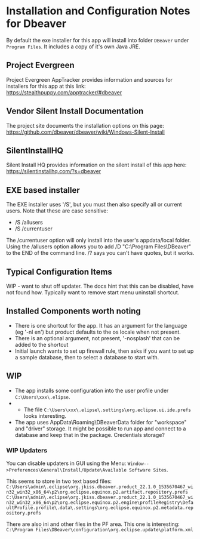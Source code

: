 # Installation and Configuration Notes for Dbeaver

By default the exe installer for this app will install into folder `DBeaver` under  `Program Files`.  It includes a copy of it's own Java JRE.

## Project Evergreen
Project Evergreen AppTracker provides information and sources for installers for this app at this link: https://stealthpuppy.com/apptracker/#dbeaver 

## Vendor Silent Install Documentation
The project site documents the installation options on this page: https://github.com/dbeaver/dbeaver/wiki/Windows-Silent-Install


## SilentInstallHQ
Silent Install HQ provides information on the silent install of this app here: https://silentinstallhq.com/?s=dbeaver

## EXE based installer
The EXE installer uses '/S', but you must then also specify all or current users. Note that these are case sensitive:
*   /S /allusers
*   /S /currentuser

The /currentuser option will only install into the user's appdata/local folder.  Using the /allusers option allows you to add /D "C:\Program Files\DBeaver" to the END of the command line.  /? says you can't have quotes, but it works.




## Typical Configuration Items 
WIP - want to shut off updater. The docs hint that this can be disabled, have not found how. 
Typically want to remove start menu uninstall shortcut.

## Installed Components worth noting

* There is one shortcut for the app.  It has an argument for the language (eg '-nl en') but product defaults to the os locale when not present.
* There is an optional argument, not present, '-nosplash' that can be added to the shortcut
* Initial launch wants to set up firewall rule, then asks if you want to set up a sample database, then to select a database to start with.


## WIP
* The app installs some configuration into the user profile under `C:\Users\xxx\.elipse`. 
* * The file  `C:\Users\xxx\.elipse\.settings\org.eclipse.ui.ide.prefs` looks interesting.
* The app uses AppData\Roaming\DBeaverData folder for "workspace" and "driver" storage.  It might be possible to run app and connect to a database and keep that in the package. Credentials storage?

### WIP Updaters
You can disable updaters in GUI using the Menu: `Window-->Preferences\General\Install/Update\Available Software Sites`.

This seems to store in two text based files:
    `C:\Users\admin\.eclipse\org.jkiss.dbeaver.product_22.1.0_1535670467_win32_win32_x86_64\p2\org.eclipse.equinox.p2.artifact.repository.prefs`
    `C:\Users\admin\.eclipse\org.jkiss.dbeaver.product_22.1.0_1535670467_win32_win32_x86_64\p2\org.eclipse.equinox.p2.engine\profileRegistry\DefaultProfile.profile\.data\.settings\org.eclipse.equinox.p2.metadata.repository.prefs`

There are also ini and other files in the PF area.  This one is interesting:
    `C:\Program Files\DBeaver\configuration\org.eclipse.update\platform.xml`
